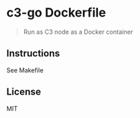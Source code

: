 # c3-go Dockerfile

> Run as C3 node as a Docker container

## Instructions

See Makefile

## License

MIT
